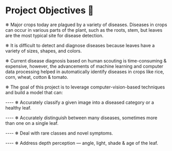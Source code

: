 # **Project Objectives 🏹**

❄ Major crops today are plagued by a variety of diseases. Diseases in crops can 
occur in various parts of the plant, such as the roots, stem, but leaves are the
most typical site for disease detection.

❄ It is difficult to detect and diagnose diseases because leaves have a variety
of sizes, shapes, and colors.

❄ Current disease diagnosis based on human scouting is time-consuming & expensive,
however, the advancements of machine learning and computer data processing helped
in automatically identify diseases in crops like rice, corn, wheat, cotton & tomato. 

❄ The goal of this project is to leverage computer-vision-based techniques
and build a model that can:
    
   ---- ❄ Accurately classify a given image into a diseased category or a healthy leaf. 
    
   ---- ❄ Accurately distinguish between many diseases, sometimes more than one on a single leaf.
   
   ---- ❄ Deal with rare classes and novel symptoms.
   
   ---- ❄ Address depth perception — angle, light, shade & age of the leaf.
